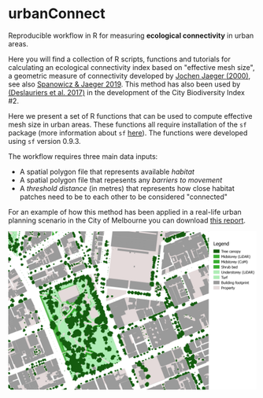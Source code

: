 # urbanConnect
Reproducible workflow in R for measuring **ecological connectivity** in urban areas. 

Here you will find a collection of R scripts, functions and tutorials for calculating an ecological connectivity index based on "effective mesh size", a geometric measure of connectivity developed by [Jochen Jaeger (2000)](https://doi.org/10.1023/A:1008129329289), see also [Spanowicz & Jaeger 2019](https://doi.org/10.1007/s10980-019-00881-0). This method has also been used by [(Deslauriers et al. 2017)](https://www.sciencedirect.com/science/article/pii/S1470160X17300912) in the development of the City Biodiversity Index #2.

Here we present a set of R functions that can be used to compute effective mesh size in urban areas. These functions all require installation of the `sf` package (more information about `sf` [here](https://r-spatial.github.io/sf/)). The functions were developed using `sf` version 0.9.3. 

The workflow requires three main data inputs:
* A spatial polygon file that represents available _habitat_
* A spatial polygon file that repesents any _barriers to movement_
* A _threshold distance_ (in metres) that represents how close habitat patches need to be to each other to be considered "connected"

For an example of how this method has been applied in a real-life urban planning scenario in the City of Melbourne you can download [this report](https://nespurban.edu.au/wp-content/uploads/2021/02/Linking-nature-in-the-city-Part-2.pdf).



![GIS layers around Fitzroy Gardens, Melbourne, Australia](images/ZoomedInFitzroyGardens.png)
